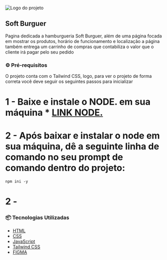![Logo do projeto](https://i.imgur.com/Ykb9U0p.png)

## Soft Burguer
Pagina dedicada a hamburgueria Soft Burguer, além de uma página focada em mostrar os produtos, horário de funcionamento e localização a página também entrega um carrinho de compras que contabiliza o valor que o cliente irá pagar pelo seu pedido

### ⚙️ Pré-requisitos

O projeto conta com o Tailwind CSS, logo, para ver o projeto de forma correta você deve seguir os seguintes passos para inicializar
# 1 - Baixe e instale o NODE. em sua máquina * [LINK NODE.](https://nodejs.org/en/download/prebuilt-installer/current)
# 2 - Após baixar e instalar o node em sua máquina, dê a seguinte linha de comando no seu prompt de comando dentro do projeto:

```
npm ini -y
```
# 2 - 

### 📦 Tecnologias Utilizadas
* [HTML](https://www.w3schools.com/html/)
* [CSS](https://www.w3schools.com/html/html_css.asp)
* [JavaScript](https://developer.mozilla.org/pt-BR/docs/Web/JavaScript)
* [Tailwind CSS](https://tailwindcss.com/)
* [FIGMA](https://www.figma.com/)
